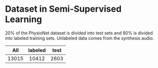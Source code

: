 # Dataset in Semi-Supervised Learning
20% of the PhysioNet dataset is divided into test sets and 80% is divided into labeled training sets. 
Unlabeled data comes from the synthesis audio.

| All   |     labeled      | test |
|-------|:----------------:|:----:|
| 13015 |      10412       | 2603 |